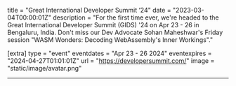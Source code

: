 title = "Great International Developer Summit ‘24"
date = "2023-03-04T00:00:01Z"
description = "For the first time ever, we're headed to the Great International Developer Summit (GIDS) '24 on Apr 23 - 26 in Bengaluru, India. Don't miss our Dev Advocate Sohan Maheshwar's Friday session \"WASM Wonders: Decoding WebAssembly's Inner Workings\"."

[extra]
type = "event"
eventdates = "Apr 23 - 26 2024"
eventexpires = "2024-04-27T01:01:01Z"
url = "https://developersummit.com/"
image = "static/image/avatar.png"

---
